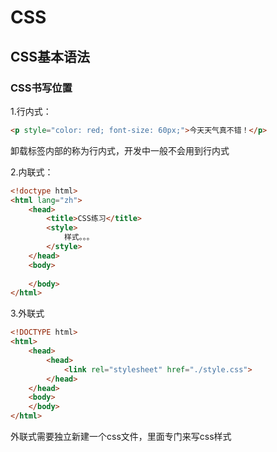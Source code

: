 # CSS

## CSS基本语法

### CSS书写位置

1.行内式：

```html
<p style="color: red; font-size: 60px;">今天天气真不错！</p>
```

卸载标签内部的称为行内式，开发中一般不会用到行内式

2.内联式：

``` html
<!doctype html>
<html lang="zh">
    <head>
        <title>CSS练习</title>
        <style>
            样式。。。
        </style>
    </head>  
    <body>
        
    </body>
</html>
```

3.外联式

```html
<!DOCTYPE html>
<html>
    <head>
        <head>
            <link rel="stylesheet" href="./style.css">
        </head>
    </head>
    <body>
    </body>
</html>
```

外联式需要独立新建一个css文件，里面专门来写css样式

